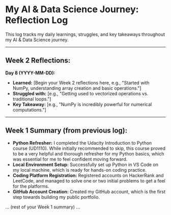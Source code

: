 # My AI & Data Science Journey: Reflection Log

This log tracks my daily learnings, struggles, and key takeaways throughout my AI & Data Science journey.

---

## Week 2 Reflections:

**Day 8 (YYYY-MM-DD):**
* **Learned:** [Begin your Week 2 reflections here, e.g., "Started with NumPy, understanding array creation and basic operations."]
* **Struggled with:** [e.g., "Getting used to vectorized operations vs. traditional loops."]
* **Key Takeaway:** [e.g., "NumPy is incredibly powerful for numerical computations."]

---

## Week 1 Summary (from previous log):

* **Python Refresher:** I completed the Udacity Introduction to Python course (UD1110). While initially recommended to skip, this course proved to be a very helpful and thorough refresher for my Python basics, which was essential for me to feel confident moving forward.
* **Local Environment Setup:** Successfully set up Python in VS Code on my local machine, which is ready for hands-on coding practice.
* **Coding Platform Registration:** Registered accounts on HackerRank and LeetCode, and managed to solve one or two initial problems to get a feel for the platforms.
* **GitHub Account Creation:** Created my GitHub account, which is the first step towards building my public portfolio.

... (rest of your Week 1 summary) ...
